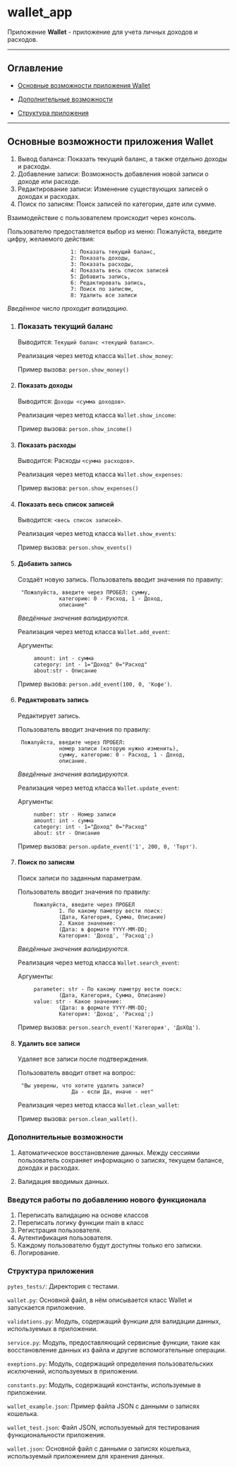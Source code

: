 # wallet_app

Приложение **Wallet** - приложение для учета личных доходов и расходов.
____

## Оглавление

- [Основные возможности приложения Wallet](#основные-возможности-приложения-wallet)

- [Дополнительные возможности](#дополнительные-возможности)

- [Структура приложения](#структура-приложения)

____

## Основные возможности приложения Wallet

1. Вывод баланса: Показать текущий баланс, а также отдельно доходы и расходы.
2. Добавление записи: Возможность добавления новой записи о доходе или расходе.
3. Редактирование записи: Изменение существующих записей о доходах и расходах.
4. Поиск по записям: Поиск записей по категории, дате или сумме.

Взаимодействие с пользователем происходит через консоль.

Пользователю предоставляется выбор из меню:
Пожалуйста, введите цифру, желаемого действия:

                        1: Показать текущий баланс,
                        2: Показать доходы,
                        3: Показать расходы,
                        4: Показать весь список записей
                        5: Добавить запись,
                        6: Редактировать запись,
                        7: Поиск по записям,
                        8: Удалить все записи

*Введённое число проходит валидацию.*

1. ### Показать текущий баланс

    Выводится: `Текущий баланс <текущий баланс>`.

    Реализация через метод класса `Wallet.show_money`:

    Пример вызова:
            `person.show_money()`

2. #### Показать доходы

    Выводится: `Доходы <сумма доходов>`.

    Реализация через метод класса `Wallet.show_income`:

    Пример вызова:
            `person.show_income()`

3. #### Показать расходы

    Выводится: Расходы `<сумма расходов>`.

    Реализация через метод класса `Wallet.show_expenses`:

    Пример вызова:
             `person.show_expenses()`

4. #### Показать весь список записей

    Выводится: `<весь список записей>`.

    Реализация через метод класса `Wallet.show_events`:

    Пример вызова:
            `person.show_events()`

5. #### Добавить запись

    Создаёт новую запись.
    Пользователь вводит значения по правилу:

        "Пожалуйста, введите через ПРОБЕЛ: сумму,
                    категорию: 0 - Расход, 1 - Доход,
                    описание"

    *Введённые значения валидируются.*

    Реализация через метод класса `Wallet.add_event`:

    Аргументы:

            amount: int - сумма
            category: int - 1="Доход" 0="Расход"
            about:str - Описание

    Пример вызова:
            `person.add_event(100, 0, 'Кофе')`.

6. #### Редактировать запись

    Редактирует запись.

    Пользователь вводит значения по правилу:

        Пожалуйста, введите через ПРОБЕЛ:
                    номер записи (которую нужно изменить),
                    сумму, категорию: 0 - Расход, 1 - Доход,
                    описание.

    *Введённые значения валидируются.*

    Реализация через метод класса `Wallet.update_event`:

    Аргументы:

            number: str - Номер записи
            amount: int - сумма
            category: int - 1="Доход" 0="Расход"
            about: str - Описание

    Пример вызова:
            `person.update_event('1', 200, 0, 'Торт')`.

7. #### Поиск по записям

    Поиск записи по заданным параметрам.

    Пользователь вводит значения по правилу:

            Пожалуйста, введите через ПРОБЕЛ
                    1. По какому паметру вести поиск:
                    (Дата, Категория, Сумма, Описание)
                    2. Какое значение:
                    (Дата: в формате YYYY-MM-DD;
                    Категория: 'Доход', 'Расход';)

    *Введённые значения валидируются.*

    Реализация через метод класса `Wallet.search_event`:

    Аргументы:

            parameter: str - По какому паметру вести поиск:
                    (Дата, Категория, Сумма, Описание)
            value: str - Какое значение:
                    (Дата: в формате YYYY-MM-DD;
                    Категория: 'Доход', 'Расход';)

    Пример вызова:
            `person.search_event('Категория', 'ДоХОд')`.

8. #### Удалить все записи

    Удаляет все записи после подтверждения.

    Пользователь вводит ответ на вопрос:

        "Вы уверены, что хотите удалить записи?
                        Да - если Да, иначе - нет"

    Реализация через метод класса `Wallet.clean_wallet`:

    Пример вызова:
            `person.clean_wallet()`.

### Дополнительные возможности

1. Автоматическое восстановление данных.
    Между сессиями пользователь сохраняет информацию о записях,
    текущем балансе, доходах и расходах.

2. Валидация вводимых данных.

### Введутся работы по добавлению нового функционала

1. Переписать валидацию на основе классов
2. Переписать логику функции main в класс
3. Регистрация пользователя.
4. Аутентификация пользователя.
5. Каждому пользователю будут доступны только его записки.
6. Логирование.

### Структура приложения

`pytes_tests/`: Директория с тестами.

`wallet.py`: Основной файл, в нём описывается класс Wallet и запускается приложение.

`validations.py`:  Модуль, содержащий функции для валидации данных, используемых в приложении.

`service.py`: Модуль, предоставляющий сервисные функции, такие как восстановление данных из файла и другие вспомогательные операции.

`exeptions.py`: Модуль, содержащий определения пользовательских исключений, используемых в приложении.

`constants.py`: Модуль, содержащий константы, используемые в приложении.

`wallet_example.json`: Пример файла JSON с данными о записях кошелька.

`wallet_test.json`: Файл JSON, используемый для тестирования функциональности приложения.

`wallet.json`: Основной файл с данными о записях кошелька, используемый приложением для хранения данных.
